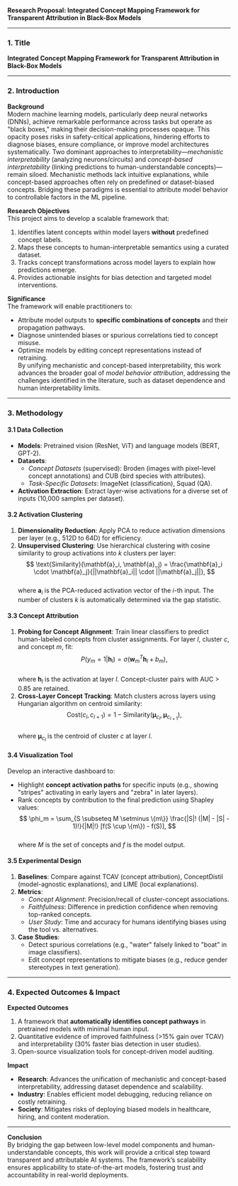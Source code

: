 **Research Proposal: Integrated Concept Mapping Framework for Transparent Attribution in Black-Box Models**

---

### 1. **Title**  
**Integrated Concept Mapping Framework for Transparent Attribution in Black-Box Models**

---

### 2. **Introduction**  
**Background**  
Modern machine learning models, particularly deep neural networks (DNNs), achieve remarkable performance across tasks but operate as "black boxes," making their decision-making processes opaque. This opacity poses risks in safety-critical applications, hindering efforts to diagnose biases, ensure compliance, or improve model architectures systematically. Two dominant approaches to interpretability—*mechanistic interpretability* (analyzing neurons/circuits) and *concept-based interpretability* (linking predictions to human-understandable concepts)—remain siloed. Mechanistic methods lack intuitive explanations, while concept-based approaches often rely on predefined or dataset-biased concepts. Bridging these paradigms is essential to attribute model behavior to controllable factors in the ML pipeline.  

**Research Objectives**  
This project aims to develop a scalable framework that:  
1. Identifies latent concepts within model layers **without** predefined concept labels.  
2. Maps these concepts to human-interpretable semantics using a curated dataset.  
3. Tracks concept transformations across model layers to explain how predictions emerge.  
4. Provides actionable insights for bias detection and targeted model interventions.  

**Significance**  
The framework will enable practitioners to:  
- Attribute model outputs to **specific combinations of concepts** and their propagation pathways.  
- Diagnose unintended biases or spurious correlations tied to concept misuse.  
- Optimize models by editing concept representations instead of retraining.  
By unifying mechanistic and concept-based interpretability, this work advances the broader goal of *model behavior attribution*, addressing the challenges identified in the literature, such as dataset dependence and human interpretability limits.

---

### 3. **Methodology**  
#### **3.1 Data Collection**  
- **Models**: Pretrained vision (ResNet, ViT) and language models (BERT, GPT-2).  
- **Datasets**:  
  - *Concept Datasets* (supervised): Broden (images with pixel-level concept annotations) and CUB (bird species with attributes).  
  - *Task-Specific Datasets*: ImageNet (classification), Squad (QA).  
- **Activation Extraction**: Extract layer-wise activations for a diverse set of inputs (10,000 samples per dataset).  

#### **3.2 Activation Clustering**  
1. **Dimensionality Reduction**: Apply PCA to reduce activation dimensions per layer (e.g., 512D to 64D) for efficiency.  
2. **Unsupervised Clustering**: Use hierarchical clustering with cosine similarity to group activations into $k$ clusters per layer:  
   $$ \text{Similarity}(\mathbf{a}_i, \mathbf{a}_j) = \frac{\mathbf{a}_i \cdot \mathbf{a}_j}{||\mathbf{a}_i|| \cdot ||\mathbf{a}_j||}, $$  
   where $\mathbf{a}_i$ is the PCA-reduced activation vector of the $i$-th input. The number of clusters $k$ is automatically determined via the gap statistic.  

#### **3.3 Concept Attribution**  
1. **Probing for Concept Alignment**: Train linear classifiers to predict human-labeled concepts from cluster assignments. For layer $l$, cluster $c$, and concept $m$, fit:  
   $$ P(y_m=1 | \mathbf{h}_l) = \sigma(\mathbf{w}_m^T \mathbf{h}_l + b_m), $$  
   where $\mathbf{h}_l$ is the activation at layer $l$. Concept-cluster pairs with AUC > 0.85 are retained.  
2. **Cross-Layer Concept Tracking**: Match clusters across layers using Hungarian algorithm on centroid similarity:  
   $$ \text{Cost}(c_l, c_{l+1}) = 1 - \text{Similarity}(\boldsymbol{\mu}_{c_l}, \boldsymbol{\mu}_{c_{l+1}}), $$  
   where $\boldsymbol{\mu}_{c_l}$ is the centroid of cluster $c$ at layer $l$.  

#### **3.4 Visualization Tool**  
Develop an interactive dashboard to:  
- Highlight **concept activation paths** for specific inputs (e.g., showing "stripes" activating in early layers and "zebra" in later layers).  
- Rank concepts by contribution to the final prediction using Shapley values:  
  $$ \phi_m = \sum_{S \subseteq M \setminus \{m\}} \frac{|S|! (|M| - |S| - 1)!}{|M|!} [f(S \cup \{m\}) - f(S)], $$  
  where $M$ is the set of concepts and $f$ is the model output.  

#### **3.5 Experimental Design**  
1. **Baselines**: Compare against TCAV (concept attribution), ConceptDistil (model-agnostic explanations), and LIME (local explanations).  
2. **Metrics**:  
   - *Concept Alignment*: Precision/recall of cluster-concept associations.  
   - *Faithfulness*: Difference in prediction confidence when removing top-ranked concepts.  
   - *User Study*: Time and accuracy for humans identifying biases using the tool vs. alternatives.  
3. **Case Studies**:  
   - Detect spurious correlations (e.g., "water" falsely linked to "boat" in image classifiers).  
   - Edit concept representations to mitigate biases (e.g., reduce gender stereotypes in text generation).  

---

### 4. **Expected Outcomes & Impact**  
**Expected Outcomes**  
1. A framework that **automatically identifies concept pathways** in pretrained models with minimal human input.  
2. Quantitative evidence of improved faithfulness (>15% gain over TCAV) and interpretability (30% faster bias detection in user studies).  
3. Open-source visualization tools for concept-driven model auditing.  

**Impact**  
- **Research**: Advances the unification of mechanistic and concept-based interpretability, addressing dataset dependence and scalability.  
- **Industry**: Enables efficient model debugging, reducing reliance on costly retraining.  
- **Society**: Mitigates risks of deploying biased models in healthcare, hiring, and content moderation.  

---

**Conclusion**  
By bridging the gap between low-level model components and human-understandable concepts, this work will provide a critical step toward transparent and attributable AI systems. The framework’s scalability ensures applicability to state-of-the-art models, fostering trust and accountability in real-world deployments.